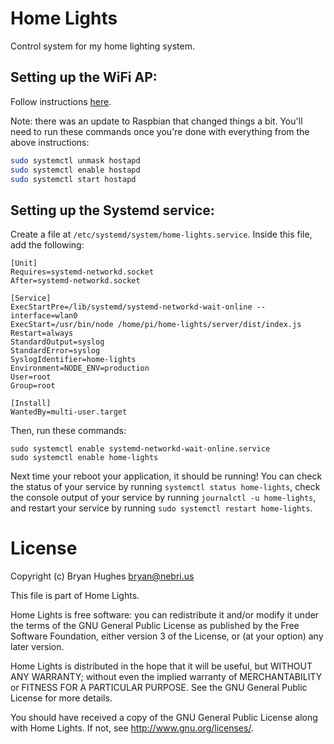 # Home Lights

Control system for my home lighting system.

## Setting up the WiFi AP:

Follow instructions [here](http://www.raspberryconnect.com/network/item/333-raspberry-pi-hotspot-access-point-dhcpcd-method).

Note: there was an update to Raspbian that changed things a bit. You'll need to run these commands once you're done with everything from the above instructions:

```bash
sudo systemctl unmask hostapd
sudo systemctl enable hostapd
sudo systemctl start hostapd
```

## Setting up the Systemd service:

Create a file at `/etc/systemd/system/home-lights.service`. Inside this file, add the following:

```
[Unit]
Requires=systemd-networkd.socket
After=systemd-networkd.socket

[Service]
ExecStartPre=/lib/systemd/systemd-networkd-wait-online --interface=wlan0
ExecStart=/usr/bin/node /home/pi/home-lights/server/dist/index.js
Restart=always
StandardOutput=syslog
StandardError=syslog
SyslogIdentifier=home-lights
Environment=NODE_ENV=production
User=root
Group=root

[Install]
WantedBy=multi-user.target
```

Then, run these commands:

```
sudo systemctl enable systemd-networkd-wait-online.service
sudo systemctl enable home-lights
```

Next time your reboot your application, it should be running! You can check the status of your service by running `systemctl status home-lights`, check the console output of your service by running `journalctl -u home-lights`, and restart your service by running `sudo systemctl restart home-lights`.

# License

Copyright (c) Bryan Hughes <bryan@nebri.us>

This file is part of Home Lights.

Home Lights is free software: you can redistribute it and/or modify
it under the terms of the GNU General Public License as published by
the Free Software Foundation, either version 3 of the License, or
(at your option) any later version.

Home Lights is distributed in the hope that it will be useful,
but WITHOUT ANY WARRANTY; without even the implied warranty of
MERCHANTABILITY or FITNESS FOR A PARTICULAR PURPOSE.  See the
GNU General Public License for more details.

You should have received a copy of the GNU General Public License
along with Home Lights.  If not, see <http://www.gnu.org/licenses/>.
